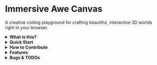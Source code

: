 
# Immersive Awe Canvas

A creative coding playground for crafting beautiful, interactive 3D worlds right in your browser.

<details>
<summary><b>What is this?</b></summary>

This project is a web-based application that allows users to explore and customize a series of pre-defined 3D scenes. It's built to be a simple, fun, and visually engaging experience. You can switch between different "worlds," change the time of day, and even tweak the scene parameters in real-time.
</details>

<details>
<summary><b>Quick Start</b></summary>

To run this project locally, you'll need [Node.js](https://nodejs.org/) and `npm` installed.

1.  **Clone the repository:**
    ```sh
    git clone <YOUR_GIT_URL>
    cd <YOUR_PROJECT_NAME>
    ```

2.  **Install dependencies:**
    ```sh
    npm install
    ```

3.  **Run the development server:**
    ```sh
    npm run dev
    ```
This will start the application, and you can view it in your browser at the local address provided.
</details>

<details>
<summary><b>How to Contribute</b></summary>

Contributions are welcome! If you have ideas for new scenes, features, or improvements, feel free to open an issue or submit a pull request. When contributing, please try to follow the existing code style and structure.
</details>

<details>
<summary><b>Features</b></summary>

-   **World Hopping:** Navigate through a collection of unique 3D worlds.
-   **Dynamic Day/Night Cycle:** Press the `SPACE` bar to toggle between day and night themes within each world.
-   **Live Scene Editor:** Click the settings icon to open a control panel (`lil-gui`) and adjust scene parameters like colors, materials, and object properties in real-time.
-   **Copy Configuration:** Easily copy the JSON configuration of your customized scene to your clipboard.
-   **Supabase Integration:** World data is fetched from a Supabase backend.
-   **Responsive UI:** The interface is designed to work across different screen sizes.
</details>

<details>
<summary><b>Bugs & TODOs</b></summary>

-   [ ] Add more worlds with diverse objects and backgrounds.
-   [ ] Implement a "save scene" feature for users.
-   [ ] Improve performance on lower-end devices.
-   [ ] Add more interactive elements to the scenes.
</details>
